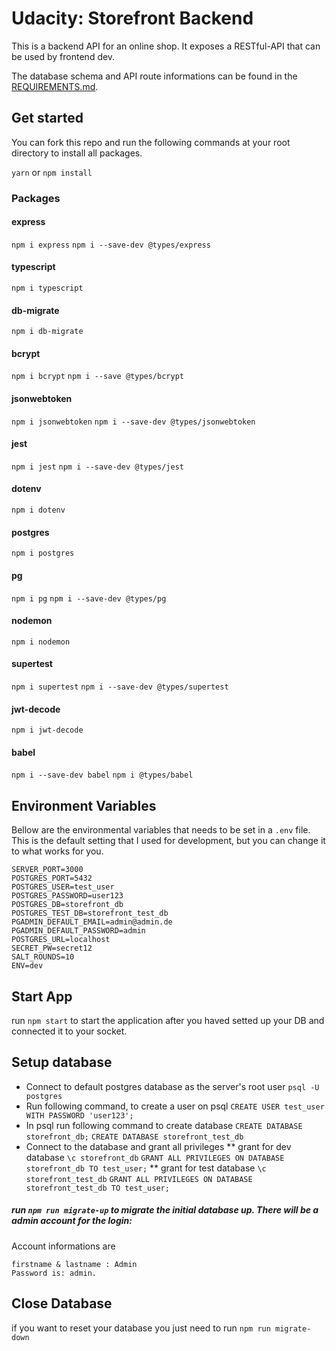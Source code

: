 # Udacity: Storefront Backend

This is a backend API for an online shop. It exposes a RESTful-API that can be used by frontend dev.

The database schema and API route informations can be found in the [REQUIREMENTS.md](REQUIREMENTS.md).

## Get started

You can fork this repo and run the following commands at your root directory to install all packages.

`yarn` or `npm install`

### Packages

#### express
`npm i express`
`npm i --save-dev @types/express`

#### typescript
`npm i typescript`

#### db-migrate
`npm i db-migrate`

#### bcrypt
`npm i bcrypt`
`npm i --save @types/bcrypt`

#### jsonwebtoken
`npm i jsonwebtoken`
`npm i --save-dev @types/jsonwebtoken`

#### jest
`npm i jest`
`npm i --save-dev @types/jest`

#### dotenv
`npm i dotenv`

#### postgres
`npm i postgres`

#### pg
`npm i pg`
`npm i --save-dev @types/pg`

#### nodemon
`npm i nodemon`

#### supertest
`npm i supertest`
`npm i --save-dev @types/supertest`

#### jwt-decode
`npm i jwt-decode`

#### babel
`npm i --save-dev babel`
`npm i @types/babel`

## Environment Variables
Bellow are the environmental variables that needs to be set in a `.env` file. This is the default setting that I used for development, but you can change it to what works for you.
```
SERVER_PORT=3000
POSTGRES_PORT=5432
POSTGRES_USER=test_user
POSTGRES_PASSWORD=user123
POSTGRES_DB=storefront_db
POSTGRES_TEST_DB=storefront_test_db
PGADMIN_DEFAULT_EMAIL=admin@admin.de
PGADMIN_DEFAULT_PASSWORD=admin
POSTGRES_URL=localhost
SECRET_PW=secret12
SALT_ROUNDS=10
ENV=dev
```

## Start App
run `npm start` to start the application after you haved setted up your DB and connected it to your socket.

## Setup database
- Connect to default postgres database as the server's root user `psql -U postgres`
- Run following command, to create a user on psql
`CREATE USER test_user WITH PASSWORD 'user123';`
- In psql run following command to create database
`CREATE DATABASE storefront_db;`
`CREATE DATABASE storefront_test_db`
- Connect to the database and grant all privileges
    ** grant for dev database
`\c storefront_db`
`GRANT ALL PRIVILEGES ON DATABASE storefront_db TO test_user;`
    ** grant for test database
`\c storefront_test_db`
`GRANT ALL PRIVILEGES ON DATABASE storefront_test_db TO test_user;`

##### run `npm run migrate-up` to migrate the initial database up. There will be a admin account for the login: 
Account informations are 
```
firstname & lastname : Admin
Password is: admin.
```

## Close Database
if you want to reset your database you just need to run `npm run migrate-down`